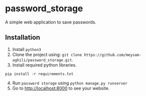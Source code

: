 # password_storage

A simple web application to save passwords.

## Installation

1. Install `python3`
2. Clone the project using:  `git clone https://github.com/meysam-aghili/password_storage.git`.
3. Install required python libraries.
``` Command Prompt
pip install -r requirements.txt
```
4. Run `password storage` using `python manage.py runserver`
5. Go to [http://localhost:8000](http://localhost:8000) to see your website.